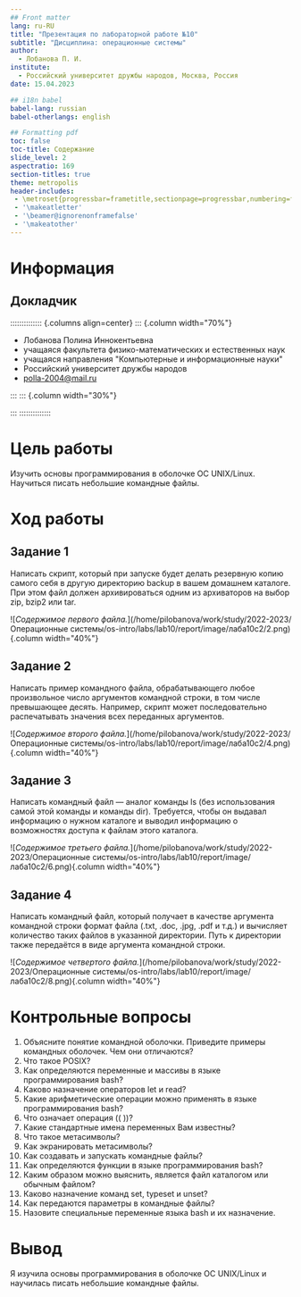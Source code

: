 ```yaml
---
## Front matter
lang: ru-RU
title: "Презентация по лабораторной работе №10"
subtitle: "Дисциплина: операционные системы"
author:
  - Лобанова П. И.
institute:
  - Российский университет дружбы народов, Москва, Россия
date: 15.04.2023

## i18n babel
babel-lang: russian
babel-otherlangs: english

## Formatting pdf
toc: false
toc-title: Содержание
slide_level: 2
aspectratio: 169
section-titles: true
theme: metropolis
header-includes:
 - \metroset{progressbar=frametitle,sectionpage=progressbar,numbering=fraction}
 - '\makeatletter'
 - '\beamer@ignorenonframefalse'
 - '\makeatother'
---
```


# Информация

## Докладчик

:::::::::::::: {.columns align=center}
::: {.column width="70%"}

 * Лобанова Полина Иннокентьевна
  * учащаяся факультета физико-математических и естественных наук
  * учащаяся направления "Компьютерные и информационные науки"
  * Российский университет дружбы народов
  * [polla-2004@mail.ru](polla-2004@mail.ru)

:::
::: {.column width="30%"}


:::
::::::::::::::

# Цель работы

Изучить основы программирования в оболочке ОС UNIX/Linux. Научиться писать небольшие командные файлы.

# Ход работы

## Задание 1

Написать скрипт, который при запуске будет делать резервную копию самого себя в другую директорию backup в вашем домашнем каталоге. При этом файл должен архивироваться одним из архиваторов на выбор zip, bzip2 или tar.

![*Содержимое первого файла.*](/home/pilobanova/work/study/2022-2023/Операционные системы/os-intro/labs/lab10/report/image/лаба10с2/2.png){.column width="40%"}

## Задание 2

Написать пример командного файла, обрабатывающего любое произвольное число аргументов командной строки, в том числе превышающее десять. Например, скрипт может последовательно распечатывать значения всех переданных аргументов.

![*Содержимое второго файла.*](/home/pilobanova/work/study/2022-2023/Операционные системы/os-intro/labs/lab10/report/image/лаба10с2/4.png){.column width="40%"}

## Задание 3

Написать командный файл — аналог команды ls (без использования самой этой команды и команды dir). Требуется, чтобы он выдавал информацию о нужном каталоге и выводил информацию о возможностях доступа к файлам этого каталога.

![*Содержимое третьего файла.*](/home/pilobanova/work/study/2022-2023/Операционные системы/os-intro/labs/lab10/report/image/лаба10с2/6.png){.column width="40%"}

## Задание 4

Написать командный файл, который получает в качестве аргумента командной строки формат файла (.txt, .doc, .jpg, .pdf и т.д.) и вычисляет количество таких файлов в указанной директории. Путь к директории также передаётся в виде аргумента командной строки.

![*Содержимое четвертого файла.*](/home/pilobanova/work/study/2022-2023/Операционные системы/os-intro/labs/lab10/report/image/лаба10с2/8.png){.column width="40%"}

# Контрольные вопросы

1. Объясните понятие командной оболочки. Приведите примеры командных оболочек.
Чем они отличаются?
2. Что такое POSIX?
3. Как определяются переменные и массивы в языке программирования bash?
4. Каково назначение операторов let и read?
5. Какие арифметические операции можно применять в языке программирования bash?
6. Что означает операция (( ))?
7. Какие стандартные имена переменных Вам известны?
8. Что такое метасимволы?
9. Как экранировать метасимволы?
10. Как создавать и запускать командные файлы?
11. Как определяются функции в языке программирования bash?
12. Каким образом можно выяснить, является файл каталогом или обычным файлом?
13. Каково назначение команд set, typeset и unset?
14. Как передаются параметры в командные файлы?
15. Назовите специальные переменные языка bash и их назначение.

# Вывод

Я изучила основы программирования в оболочке ОС UNIX/Linux и научилась писать небольшие командные файлы.

